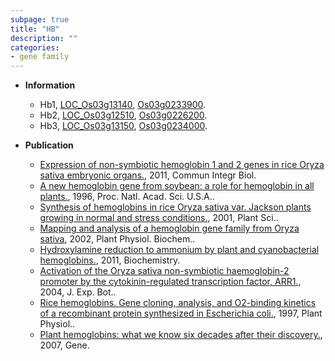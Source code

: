 ```yaml
---
subpage: true
title: "HB"
description: ""
categories:
- gene family
---
```


* **Information**  
    + Hb1, [LOC_Os03g13140](http://rice.plantbiology.msu.edu/cgi-bin/ORF_infopage.cgi?orf=LOC_Os03g13140), [Os03g0233900](http://rapdb.dna.affrc.go.jp/viewer/gbrowse_details/irgsp1?name=Os03g0233900).
    + Hb2, [LOC_Os03g12510](http://rice.plantbiology.msu.edu/cgi-bin/ORF_infopage.cgi?orf=LOC_Os03g12510), [Os03g0226200](http://rapdb.dna.affrc.go.jp/viewer/gbrowse_details/irgsp1?name=Os03g0226200).
    + Hb3, [LOC_Os03g13150](http://rice.plantbiology.msu.edu/cgi-bin/ORF_infopage.cgi?orf=LOC_Os03g13150), [Os03g0234000](http://rapdb.dna.affrc.go.jp/viewer/gbrowse_details/irgsp1?name=Os03g0234000).

* **Publication**  
    + [Expression of non-symbiotic hemoglobin 1 and 2 genes in rice Oryza sativa embryonic organs.](http://www.ncbi.nlm.nih.gov/pubmed?term=Expression+of+non-symbiotic+hemoglobin+1+and+2+genes+in+rice+Oryza+sativa+embryonic+organs.%5BTitle%5D), 2011, Commun Integr Biol.
    + [A new hemoglobin gene from soybean: a role for hemoglobin in all plants.](http://www.ncbi.nlm.nih.gov/pubmed?term=A+new+hemoglobin+gene+from+soybean:+a+role+for+hemoglobin+in+all+plants.%5BTitle%5D), 1996, Proc. Natl. Acad. Sci. U.S.A..
    + [Synthesis of hemoglobins in rice Oryza sativa var. Jackson plants growing in normal and stress conditions.](http://www.ncbi.nlm.nih.gov/pubmed?term=Synthesis+of+hemoglobins+in+rice+Oryza+sativa+var.+Jackson+plants+growing+in+normal+and+stress+conditions.%5BTitle%5D), 2001, Plant Sci..
    + [Mapping and analysis of a hemoglobin gene family from Oryza sativa](http://www.ncbi.nlm.nih.gov/pubmed?term=Mapping+and+analysis+of+a+hemoglobin+gene+family+from+Oryza+sativa%5BTitle%5D), 2002, Plant Physiol. Biochem..
    + [Hydroxylamine reduction to ammonium by plant and cyanobacterial hemoglobins.](http://www.ncbi.nlm.nih.gov/pubmed?term=Hydroxylamine+reduction+to+ammonium+by+plant+and+cyanobacterial+hemoglobins.%5BTitle%5D), 2011, Biochemistry.
    + [Activation of the Oryza sativa non-symbiotic haemoglobin-2 promoter by the cytokinin-regulated transcription factor, ARR1.](http://www.ncbi.nlm.nih.gov/pubmed?term=Activation+of+the+Oryza+sativa+non-symbiotic+haemoglobin-2+promoter+by+the+cytokinin-regulated+transcription+factor,+ARR1.%5BTitle%5D), 2004, J. Exp. Bot..
    + [Rice hemoglobins. Gene cloning, analysis, and O2-binding kinetics of a recombinant protein synthesized in Escherichia coli.](http://www.ncbi.nlm.nih.gov/pubmed?term=Rice+hemoglobins.+Gene+cloning,+analysis,+and+O2-binding+kinetics+of+a+recombinant+protein+synthesized+in+Escherichia+coli.%5BTitle%5D), 1997, Plant Physiol..
    + [Plant hemoglobins: what we know six decades after their discovery.](http://www.ncbi.nlm.nih.gov/pubmed?term=Plant+hemoglobins:+what+we+know+six+decades+after+their+discovery.%5BTitle%5D), 2007, Gene.


